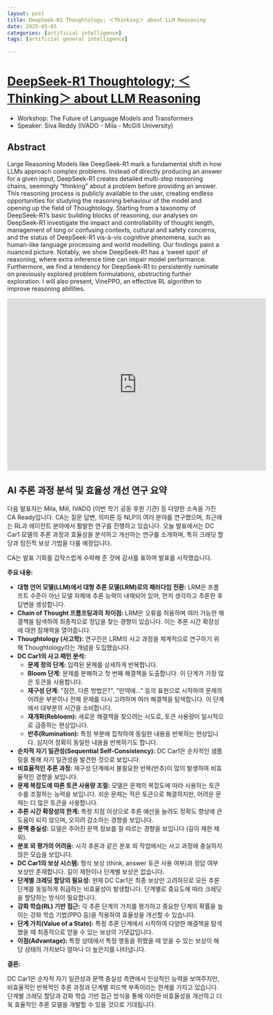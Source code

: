 ```yaml
---
layout: post
title: DeepSeek-R1 Thoughtology; ＜Thinking＞ about LLM Reasoning  
date: 2025-05-05
categories: [artificial intelligence]
tags: [artificial general intelligence]

---
```


# [DeepSeek-R1 Thoughtology; ＜Thinking＞ about LLM Reasoning](https://www.youtube.com/watch?v=IeCS6hsnOXs)

* Workshop: The Future of Language Models and Transformers
* Speaker: Siva Reddy (IVADO - Mila - McGill University)

## Abstract

Large Reasoning Models like DeepSeek-R1 mark a fundamental shift in how LLMs approach complex problems. Instead of directly producing an answer for a given input, DeepSeek-R1 creates detailed multi-step reasoning chains, seemingly “thinking” about a problem before providing an answer. This reasoning process is publicly available to the user, creating endless opportunities for studying the reasoning behaviour of the model and opening up the field of Thoughtology. Starting from a taxonomy of DeepSeek-R1’s basic building blocks of reasoning, our analyses on DeepSeek-R1 investigate the impact and controllability of thought length, management of long or confusing contexts, cultural and safety concerns, and the status of DeepSeek-R1 vis-à-vis cognitive phenomena, such as human-like language processing and world modelling. Our findings paint a nuanced picture. Notably, we show DeepSeek-R1 has a ‘sweet spot’ of reasoning, where extra inference time can impair model performance. Furthermore, we find a tendency for DeepSeek-R1 to persistently ruminate on previously explored problem formulations, obstructing further exploration. I will also present, VinePPO, an effective RL algorithm to improve reasoning abilities.

<iframe width="600" height="400" src="https://www.youtube.com/embed/IeCS6hsnOXs?si=C2BVhIpsrLsvxkf9" title="YouTube video player" frameborder="0" allow="accelerometer; autoplay; clipboard-write; encrypted-media; gyroscope; picture-in-picture; web-share" referrerpolicy="strict-origin-when-cross-origin" allowfullscreen></iframe>

## AI 추론 과정 분석 및 효율성 개선 연구 요약

다음 발표자는 Mila, Mill, IVADO (이번 학기 공동 후원 기관) 등 다양한 소속을 가진 CA Ready입니다. CA는 질문 답변, 의미론 등 NLP의 여러 분야를 연구했으며, 최근에는 RL과 에이전트 분야에서 활발한 연구를 진행하고 있습니다. 오늘 발표에서는 DC Car1 모델의 추론 과정과 효율성을 분석하고 개선하는 연구를 소개하며, 특히 크레딧 할당과 점진적 보상 기법을 다룰 예정입니다.

CA는 발표 기회를 갑작스럽게 수락해 준 것에 감사를 표하며 발표를 시작했습니다.

**주요 내용:**

* **대형 언어 모델(LLM)에서 대형 추론 모델(LRM)로의 패러다임 전환:** LRM은 프롬프트 수준이 아닌 모델 자체에 추론 능력이 내재되어 있어, 먼저 생각하고 추론한 후 답변을 생성합니다.
* **Chain of Thought 프롬프팅과의 차이점:** LRM은 오류를 허용하며 여러 가능한 해결책을 탐색하여 최종적으로 정답을 찾는 경향이 있습니다. 이는 추론 시간 확장성에 대한 잠재력을 열어줍니다.
* **Thoughtology (사고학):** 연구진은 LRM의 사고 과정을 체계적으로 연구하기 위해 Thoughtology라는 개념을 도입했습니다.
* **DC Car1의 사고 패턴 분석:**
    * **문제 정의 단계:** 입력된 문제를 상세하게 반복합니다.
    * **Bloom 단계:** 문제를 분해하고 첫 번째 해결책을 도출합니다. 이 단계가 가장 많은 토큰을 사용합니다.
    * **재구성 단계:** "잠깐, 다른 방법은?", "만약에..." 등의 표현으로 시작하여 문제의 어려운 부분이나 전체 문제를 다시 고려하며 여러 해결책을 탐색합니다. 이 단계에서 대부분의 시간을 소비합니다.
    * **재개화(Rebloom):** 새로운 해결책을 찾으려는 시도로, 토큰 사용량이 일시적으로 급증하는 현상입니다.
    * **반추(Rumination):** 특정 부분에 집착하여 동일한 내용을 반복하는 현상입니다. 심지어 정확히 동일한 내용을 반복하기도 합니다.
* **순차적 자기 일관성(Sequential Self-Consistency):** DC Car1은 순차적인 샘플링을 통해 자기 일관성을 발견한 것으로 보입니다.
* **비효율적인 추론 과정:** 재구성 단계에서 불필요한 반복(반추)이 많이 발생하여 비효율적인 경향을 보입니다.
* **문제 복잡도에 따른 토큰 사용량 조절:** 모델은 문제의 복잡도에 따라 사용하는 토큰 수를 조절하는 능력을 보입니다. 쉬운 문제는 적은 토큰으로 해결하지만, 어려운 문제는 더 많은 토큰을 사용합니다.
* **추론 시간 확장성의 한계:** 특정 지점 이상으로 추론 예산을 늘려도 정확도 향상에 큰 도움이 되지 않으며, 오히려 감소하는 경향을 보입니다.
* **문맥 충실성:** 모델은 주어진 문맥 정보를 잘 따르는 경향을 보입니다 (길이 제한 제외).
* **분포 외 평가의 어려움:** 시각 추론과 같은 분포 외 작업에서는 사고 과정에 충실하지 않은 모습을 보입니다.
* **DC Car1의 보상 시스템:** 형식 보상 (think, answer 토큰 사용 여부)과 정답 여부 보상만 존재합니다. 길이 제한이나 단계별 보상은 없습니다.
* **단계별 크레딧 할당의 필요성:** 현재 DC Car1은 최종 보상만 고려하므로 모든 추론 단계를 동일하게 취급하는 비효율성이 발생합니다. 단계별로 중요도에 따라 크레딧을 할당하는 방식이 필요합니다.
* **강화 학습(RL) 기반 접근:** 각 추론 단계의 가치를 평가하고 중요한 단계의 확률을 높이는 강화 학습 기법(PPO 등)을 적용하여 효율성을 개선할 수 있습니다.
* **단계 가치(Value of a State):** 특정 추론 단계에서 시작하여 다양한 해결책을 탐색했을 때 최종적으로 얻을 수 있는 보상의 기댓값입니다.
* **이점(Advantage):** 특정 상태에서 특정 행동을 취했을 때 얻을 수 있는 보상이 해당 상태의 가치보다 얼마나 더 높은지를 나타냅니다.

**결론:**

DC Car1은 순차적 자기 일관성과 문맥 충실성 측면에서 인상적인 능력을 보여주지만, 비효율적인 반복적인 추론 과정과 단계별 피드백 부족이라는 한계를 가지고 있습니다. 단계별 크레딧 할당과 강화 학습 기반 접근 방식을 통해 이러한 비효율성을 개선하고 더욱 효율적인 추론 모델을 개발할 수 있을 것으로 기대됩니다.
